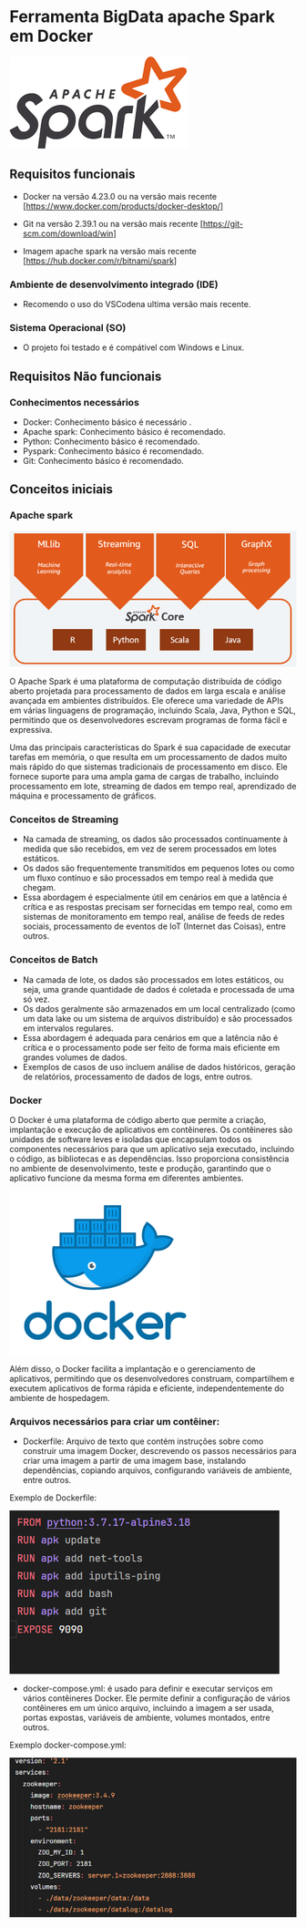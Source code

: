 # Ferramenta BigData apache Spark em Docker

![alt text](imagens/image.png)

## Requisitos funcionais

- Docker na versão 4.23.0 ou na versão mais recente [https://www.docker.com/products/docker-desktop/]

- Git na versão 2.39.1 ou na versão mais recente [https://git-scm.com/download/win]

- Imagem apache spark na versão mais recente [https://hub.docker.com/r/bitnami/spark]

### Ambiente de desenvolvimento integrado (IDE)

- Recomendo o uso do VSCodena ultima versão mais recente.

### Sistema Operacional (SO)

- O projeto foi testado e é compátivel com Windows e Linux.

## Requisitos Não funcionais

### Conhecimentos necessários

- Docker: Conhecimento básico é necessário  .
- Apache spark: Conhecimento básico é recomendado.
- Python: Conhecimento básico é recomendado.
- Pyspark: Conhecimento básico é recomendado.
- Git: Conhecimento básico é recomendado.

## Conceitos iniciais

### Apache spark

![alt text](imagens/image-4.png)

O Apache Spark é uma plataforma de computação distribuída de código aberto projetada para processamento de dados em larga escala e análise avançada em ambientes distribuídos. Ele oferece uma variedade de APIs em várias linguagens de programação, incluindo Scala, Java, Python e SQL, permitindo que os desenvolvedores escrevam programas de forma fácil e expressiva.

Uma das principais características do Spark é sua capacidade de executar tarefas em memória, o que resulta em um processamento de dados muito mais rápido do que sistemas tradicionais de processamento em disco. Ele fornece suporte para uma ampla gama de cargas de trabalho, incluindo processamento em lote, streaming de dados em tempo real, aprendizado de máquina e processamento de gráficos.

### Conceitos de Streaming

- Na camada de streaming, os dados são processados continuamente à medida que são recebidos, em vez de serem processados em lotes estáticos.
- Os dados são frequentemente transmitidos em pequenos lotes ou como um fluxo contínuo e são processados em tempo real à medida que chegam.
- Essa abordagem é especialmente útil em cenários em que a latência é crítica e as respostas precisam ser fornecidas em tempo real, como em sistemas de monitoramento em tempo real, análise de feeds de redes sociais, processamento de eventos de IoT (Internet das Coisas), entre outros.

### Conceitos de Batch

- Na camada de lote, os dados são processados em lotes estáticos, ou seja, uma grande quantidade de dados é coletada e processada de uma só vez.
- Os dados geralmente são armazenados em um local centralizado (como um data lake ou um sistema de arquivos distribuído) e são processados em intervalos regulares.
- Essa abordagem é adequada para cenários em que a latência não é crítica e o processamento pode ser feito de forma mais eficiente em grandes volumes de dados.
- Exemplos de casos de uso incluem análise de dados históricos, geração de relatórios, processamento de dados de logs, entre outros.

### Docker

O Docker é uma plataforma de código aberto que permite a criação, implantação e execução de aplicativos em contêineres. Os contêineres são unidades de software leves e isoladas que encapsulam todos os componentes necessários para que um aplicativo seja executado, incluindo o código, as bibliotecas e as dependências. Isso proporciona consistência no ambiente de desenvolvimento, teste e produção, garantindo que o aplicativo funcione da mesma forma em diferentes ambientes.

![alt text](imagens/image-2.png)

Além disso, o Docker facilita a implantação e o gerenciamento de aplicativos, permitindo que os desenvolvedores construam, compartilhem e executem aplicativos de forma rápida e eficiente, independentemente do ambiente de hospedagem.

### Arquivos necessários para criar um contêiner:

- Dockerfile: Arquivo de texto que contém instruções sobre como construir uma imagem Docker, descrevendo os passos necessários para criar uma imagem a partir de uma imagem base, instalando dependências, copiando arquivos, configurando variáveis de ambiente, entre outros.

Exemplo de Dockerfile:

![alt text](imagens/image5.png)

- docker-compose.yml: é usado para definir e executar serviços em vários contêineres Docker. Ele permite definir a configuração de vários contêineres em um único arquivo, incluindo a imagem a ser usada, portas expostas, variáveis de ambiente, volumes montados, entre outros.

Exemplo docker-compose.yml:

![alt text](imagens/image6.png)
